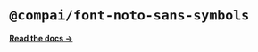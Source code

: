 # `@compai/font-noto-sans-symbols`

[**Read the docs &rarr;**](https://components.ai/docs/typefaces/noto-sans-symbols)
